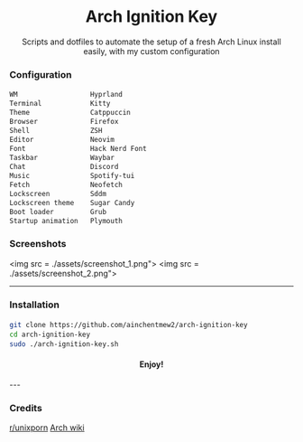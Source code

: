 
<div align="center">

# Arch Ignition Key

Scripts and dotfiles to automate the setup of a fresh Arch Linux install easily, with my custom configuration

</div>

### Configuration

```
WM                  Hyprland
Terminal            Kitty
Theme               Catppuccin
Browser             Firefox
Shell               ZSH
Editor              Neovim
Font                Hack Nerd Font
Taskbar             Waybar
Chat                Discord
Music               Spotify-tui
Fetch               Neofetch
Lockscreen          Sddm
Lockscreen theme    Sugar Candy
Boot loader         Grub
Startup animation   Plymouth
```

### Screenshots
<img src = ./assets/screenshot_1.png">
<img src = ./assets/screenshot_2.png">

---

### Installation
```sh
git clone https://github.com/ainchentmew2/arch-ignition-key
cd arch-ignition-key
sudo ./arch-ignition-key.sh
```
<div align="center">

#### Enjoy!

</div>
---

### Credits

[r/unixporn](https://www.reddit.com/r/unixporn)
[Arch wiki](https://wiki.archlinux.org)
